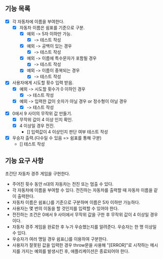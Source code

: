 ## 기능 목록

- [x] 각 자동차에 이름을 부여한다.
  - [x] 자동차 이름은 쉼표를 기준으로 구분.
    - [x] 예외 -> 5자 이하만 가능.
      - [x] -> 테스트 작성
    - [x] 예외 -> 공백이 있는 경우
      - [x] -> 테스트 작성
    - [x] 예외 -> 이름에 특수문자가 포함될 경우
      - [x] -> 테스트 작성
    - [x] 예외 -> 이름이 중복되는 경우
      - [x] -> 테스트 작성
- [x] 사용자에게 시도할 횟수 입력 받음.
  - [x] 예외 -> 시도할 횟수가 0 이하인 경우
    - [x] -> 테스트 작성
  - [x] 예외 -> 입력한 값이 숫자가 아닐 경우 or 정수형이 아닐 경우
    - [x] -> 테스트 작성
- [x] 0에서 9 사이의 무작위 값 만들기.
  - [x] 무작위 값이 4 이상 인지 확인.
  - [x] 4 이상일 경우 전진.
    - [] 입력값이 4 이상인지 판단 여부 테스트 작성
- [x] 우승자 출력.(다수일 수 있음 => 쉼표를 통해 구분)
  - [] 테스트 작성

## 기능 요구 사항

초간단 자동차 경주 게임을 구현한다.

- 주어진 횟수 동안 n대의 자동차는 전진 또는 멈출 수 있다.
- 각 자동차에 이름을 부여할 수 있다. 전진하는 자동차를 출력할 때 자동차 이름을 같이 출력한다.
- 자동차 이름은 쉼표(,)를 기준으로 구분하며 이름은 5자 이하만 가능하다.
- 사용자는 몇 번의 이동을 할 것인지를 입력할 수 있어야 한다.
- 전진하는 조건은 0에서 9 사이에서 무작위 값을 구한 후 무작위 값이 4 이상일 경우이다.
- 자동차 경주 게임을 완료한 후 누가 우승했는지를 알려준다. 우승자는 한 명 이상일 수 있다.
- 우승자가 여러 명일 경우 쉼표(,)를 이용하여 구분한다.
- 사용자가 잘못된 값을 입력한 경우 throw문을 사용해 "[ERROR]"로 시작하는 메시지를 가지는 예외를 발생시킨 후, 애플리케이션은 종료되어야 한다.
